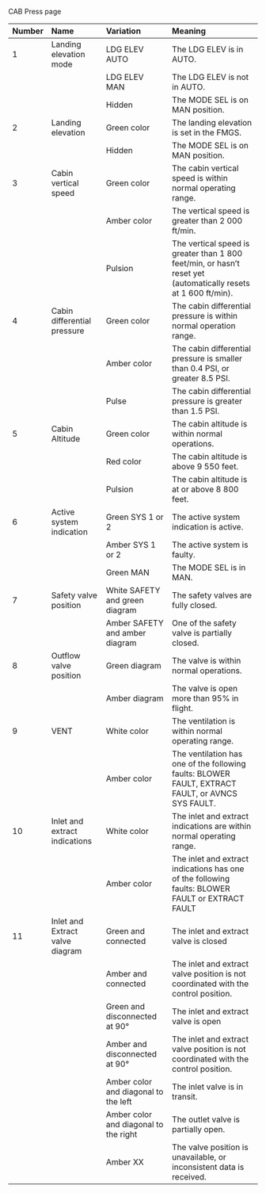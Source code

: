 ﻿CAB Press page




|Number|Name|Variation|Meaning|
| :- | :- | :- | :- |
|1|Landing elevation mode|LDG ELEV AUTO|The LDG ELEV is in AUTO.|
|||LDG ELEV MAN|The LDG ELEV is not in AUTO.|
|||Hidden|The MODE SEL is on MAN position.|
|2|Landing elevation|Green color|The landing elevation is set in the FMGS.|
|||Hidden|The MODE SEL is on MAN position.|
|3|Cabin vertical speed|Green color|The cabin vertical speed is within normal operating range.|
|||Amber color|The vertical speed is greater than 2 000 ft/min.|
|||Pulsion|The vertical speed is greater than 1 800 feet/min, or hasn’t reset yet (automatically resets at 1 600 ft/min).|
|4|Cabin differential pressure|Green color|The cabin differential pressure is within normal operation range.|
|||Amber color|The cabin differential pressure is smaller than 0.4 PSI, or greater 8.5 PSI.|
|||Pulse|The cabin differential pressure is greater than 1.5 PSI.|
|5|Cabin Altitude|Green color|The cabin altitude is within normal operations.|
|||Red color|The cabin altitude is above 9 550 feet.|
|||Pulsion|The cabin altitude is at or above 8 800 feet.|
|6|Active system indication|Green SYS 1 or 2|The active system indication is active.|
|||Amber SYS 1 or 2 |The active system is faulty.|
|||Green MAN|The MODE SEL is in MAN.|
|7|Safety valve position|White SAFETY and green diagram|The safety valves are fully closed.|
|||Amber SAFETY and amber diagram|One of the safety valve is partially closed.|
|8|Outflow valve position|Green diagram|The valve is within normal operations.|
|||Amber diagram|The valve is open more than 95% in flight.|
|9|VENT|White color|The ventilation is within normal operating range.|
|||Amber color|The ventilation has one of the following faults: BLOWER FAULT, EXTRACT FAULT, or AVNCS SYS FAULT.|
|10|Inlet and extract indications|White color|The inlet and extract indications are within normal operating range.|
|||Amber color|The inlet and extract indications has one of the following faults: BLOWER FAULT or EXTRACT FAULT|
|11|Inlet and Extract valve diagram|Green and connected|The inlet and extract valve is closed|
|||Amber and connected|The inlet and extract valve position is not coordinated with the control position.|
|||Green and disconnected at 90°|The inlet and extract valve is open|
|||Amber and disconnected at 90°|The inlet and extract valve position is not coordinated with the control position.|
|||Amber color and diagonal to the left|The inlet valve is in transit.|
|||Amber color and diagonal to the right|The outlet valve is partially open.|
|||Amber XX|The valve position is unavailable, or inconsistent data is received.|

